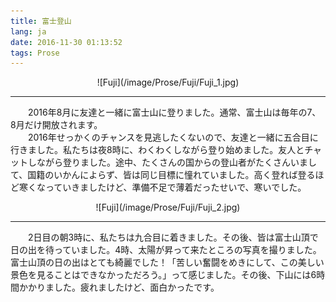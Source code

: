 ```yaml
---
title: 富士登山
lang: ja
date: 2016-11-30 01:13:52
tags: Prose
---
```


<center>![Fuji](/image/Prose/Fuji/Fuji_1.jpg)</center>  
  
----------------------------------------  

&#8195;&#8195;2016年8月に友達と一緒に富士山に登りました。通常、富士山は毎年の7、8月だけ開放されます。  
&#8195;&#8195;2016年せっかくのチャンスを見逃したくないので、友達と一緒に五合目に行きました。私たちは夜8時に、わくわくしながら登り始めました。友人とチャットしながら登りました。途中、たくさんの国からの登山者がたくさんいまして、国籍のいかんによらず、皆は同じ目標に憧れていました。高く登れば登るほど寒くなっていきましたけど、準備不足で薄着だったせいで、寒いでした。  
 
<center>![Fuji](/image/Prose/Fuji/Fuji_2.jpg)</center>  
  
----------------------------------------  

&#8195;&#8195;2日目の朝3時に、私たちは九合目に着きました。その後、皆は富士山頂で日の出を待っていました。4時、太陽が昇って来たところの写真を撮りました。富士山頂の日の出はとても綺麗でした！「苦しい奮闘をめきにして、この美しい景色を見ることはできなかっただろう。」って感じました。その後、下山には6時間かかりました。疲れましたけど、面白かったです。 